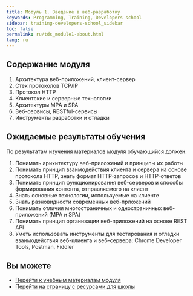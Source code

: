 ```yaml
---
title: Модуль 1. Введение в веб-разработку
keywords: Programming, Training, Developers school
sidebar: training-developers-school_sidebar
toc: false
permalink: ru/tds_module1-about.html
lang: ru
---
```


## Содержание модуля

1. Архитектура веб-приложений, клиент-сервер
2. Стек протоколов TCP/IP
3. Протокол HTTP
4. Клиентские и серверные технологии
5. Архитектуры MPA и SPA
6. Веб-сервисы, RESTful-сервисы
7. Инструменты разработки и отладки

## Ожидаемые результаты обучения

По результатам изучения материалов модуля обучающийся должен:
1. Понимать арихитектуру веб-приложений и принципы их работы
2. Понимать принцип взаимодействия клиента и сервера на основе протокола HTTP, знать формат HTTP-запросов и HTTP-ответов
3. Понимать принцип функционирования веб-серверов и способы формирования контента, отправляемого на клиент
4. Знать основные технологии, используемые на клиенте
5. Знать разновидности современных веб-прложений
6. Понимать отличия многостраничных и одностраничных веб-приложений (MPA и SPA)
7. Понимать принцип организации веб-приложений на основе REST API
8. Уметь использовать инструменты для тестирования и отладки взаимодействия веб-клиента и веб-сервера: Chrome Developer Tools, Postman, Fiddler

## Вы можете

* [Перейти к учебным материалам модуля](tds_module1-learn.html)
* [Перейти на страницу с ресурсами для школы](tds_resources.html)
